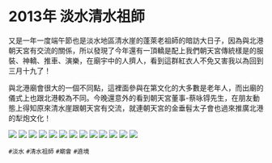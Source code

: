 # 2013年 淡水清水祖師

又是一年一度端午節也是淡水地區清水崖的蓬萊老祖師的暗訪大日子，因為與北港朝天宮有交流的關係，所以發現了今年還有一頂轎是配上我們朝天宮傳統樣是的服裝、神轎、推車、演樂，在廟宇中的人擠人，看到這群紅衣人不免又害我以為回到三月十九了！

與北港廟會很大的一個不同點，這裡面參與在第文化的大多數是老年人，而出廟的儀式上也跟北港較為不同。今晚還意外的看到朝天宮董事-蔡咏锝先生，在朋友動態上得知原來清水崖跟朝天宮有交流，就連朝天宮的金垂髫太子會也過來推廣北港的犁炮文化！

![](img/001.jpg)
![](img/002.jpg)
![](img/003.jpg)
![](img/004.jpg)
![](img/005.jpg)
![](img/006.jpg)
![](img/007.jpg)
![](img/008.jpg)
![](img/009.jpg)
![](img/010.jpg)
![](img/011.jpg)
![](img/012.jpg)
![](img/013.jpg)

`#淡水` `#清水祖師` `#廟會` `#遶境`